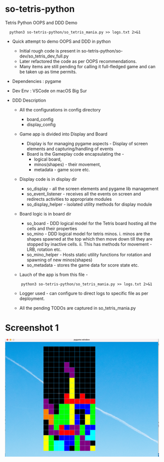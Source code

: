 # so-tetris-python
Tetris Python OOPS and DDD Demo
  ```
    python3 so-tetris-python/so_tetris_mania.py >> logs.txt 2>&1
``` 
- Quick attempt to demo OOPS and DDD in python
    -  Initial rough code is present in so-tetris-python/so-dev/so_tetris_dev_full.py
    -  Later refactored the code as per OOPS recommendations.
    -  Many items are still pending for calling it full-fledged game and can be taken up as time permits.
    
- Dependencies : pygame
- Dev Env : VSCode on macOS Big Sur
    
    
- DDD Description
    -  All the configurations in config directory
        - board_config
        - display_config
    -  Game app is divided into Display and Board
        - Display is for managing pygame aspects - Display of screen elements and capturing/handling of events
        - Board is the Gameplay code encapsulating the -
            - logical board, 
            - minos(shapes) - their movement,
            - metadata - game score etc.
            
    -  Display code is in display dir
        - so_display - all the screen elements and pygame lib management
        - so_event_listener - receives all the events on screen and redirects activities to appropriate modules
        - so_display_helper - isolated utility methods for display module
        
    -  Board logic is in board dir
        - so_board - DDD logical model for the Tetris board hosting all the cells and their properties
        - so_mino - DDD logical model for tetris minos.
            i. minos are the shapes spawned at the top which then move down till they are stopped by inactive cells.
            ii. This has methods for movement - LRB, rotation etc.
        - so_mino_helper - Hosts static utility functions for rotation and spawning of new minos(shapes)
        - so_metadata - stores the game data for score state etc.
         
    -  Lauch of the app is from this file -
    ```
        python3 so-tetris-python/so_tetris_mania.py >> logs.txt 2>&1
    ```       
    -  Logger used - can configure to direct logs to specific file as per deployment.
    
    -  All the pending TODOs are captured in so_tetris_mania.py
#
# Screenshot 1

![Sample screenshot](https://github.com/soaprasri/so-tetris-python/blob/main/images/screenshot.png)
